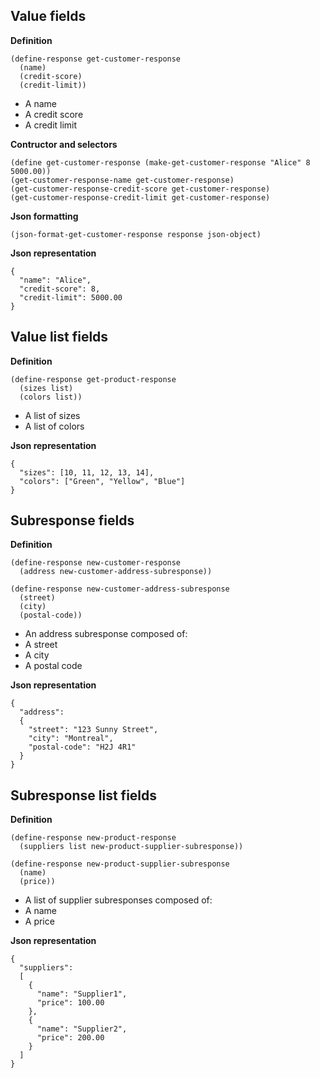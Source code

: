 
Value fields
------------

__Definition__

    (define-response get-customer-response
      (name)
      (credit-score)
      (credit-limit))

- A name
- A credit score
- A credit limit

__Contructor and selectors__

    (define get-customer-response (make-get-customer-response "Alice" 8 5000.00))
    (get-customer-response-name get-customer-response)
    (get-customer-response-credit-score get-customer-response)
    (get-customer-response-credit-limit get-customer-response)

__Json formatting__

    (json-format-get-customer-response response json-object)

__Json representation__

    {
      "name": "Alice",
      "credit-score": 8,
      "credit-limit": 5000.00
    }

Value list fields
-----------------

__Definition__

    (define-response get-product-response
      (sizes list)
      (colors list))

- A list of sizes
- A list of colors

__Json representation__

    {
      "sizes": [10, 11, 12, 13, 14],
      "colors": ["Green", "Yellow", "Blue"]
    }

Subresponse fields
------------------

__Definition__

    (define-response new-customer-response
      (address new-customer-address-subresponse))

    (define-response new-customer-address-subresponse
      (street)
      (city)
      (postal-code))

- An address subresponse composed of:
 - A street
 - A city
 - A postal code

__Json representation__

    {
      "address":
      {
        "street": "123 Sunny Street",
        "city": "Montreal",
        "postal-code": "H2J 4R1"
      }
    }

Subresponse list fields
-----------------------

__Definition__

    (define-response new-product-response
      (suppliers list new-product-supplier-subresponse))

    (define-response new-product-supplier-subresponse
      (name)
      (price))

- A list of supplier subresponses composed of:
 - A name
 - A price

__Json representation__

    {
      "suppliers":
      [
        {
          "name": "Supplier1",
          "price": 100.00
        },
        {
          "name": "Supplier2",
          "price": 200.00
        }
      ]
    }
